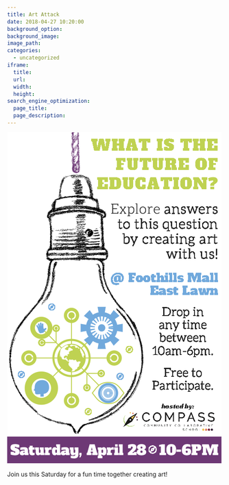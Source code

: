 ```yaml
---
title: Art Attack
date: 2018-04-27 10:20:00
background_option: 
background_image: 
image_path:
categories:
  - uncategorized
iframe: 
  title: 
  url:  
  width: 
  height:
search_engine_optimization:
  page_title:
  page_description:
---
```


![](/assets/images/artattack-final.png)

Join us this Saturday for a fun time together creating art!